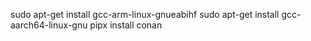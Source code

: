 sudo apt-get install gcc-arm-linux-gnueabihf
sudo apt-get install gcc-aarch64-linux-gnu
pipx install conan
